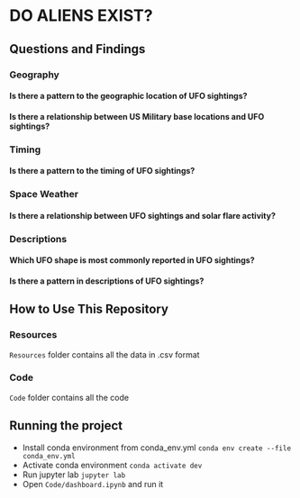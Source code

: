# DO ALIENS EXIST?

## Questions and Findings
### Geography
#### Is there a pattern to the geographic location of UFO sightings?


#### Is there a relationship between US Military base locations and UFO sightings?


### Timing
#### Is there a pattern to the timing of UFO sightings?


### Space Weather
#### Is there a relationship between UFO sightings and solar flare activity?


### Descriptions
#### Which UFO shape is most commonly reported in UFO sightings?


#### Is there a pattern in descriptions of UFO sightings?


## How to Use This Repository
### Resources
`Resources` folder contains all the data in .csv format

### Code
`Code` folder contains all the code

## Running the project

* Install conda environment from conda_env.yml
`conda env create --file conda_env.yml`
* Activate conda environment
`conda activate dev`
* Run jupyter lab
`jupyter lab`
* Open `Code/dashboard.ipynb` and run it

